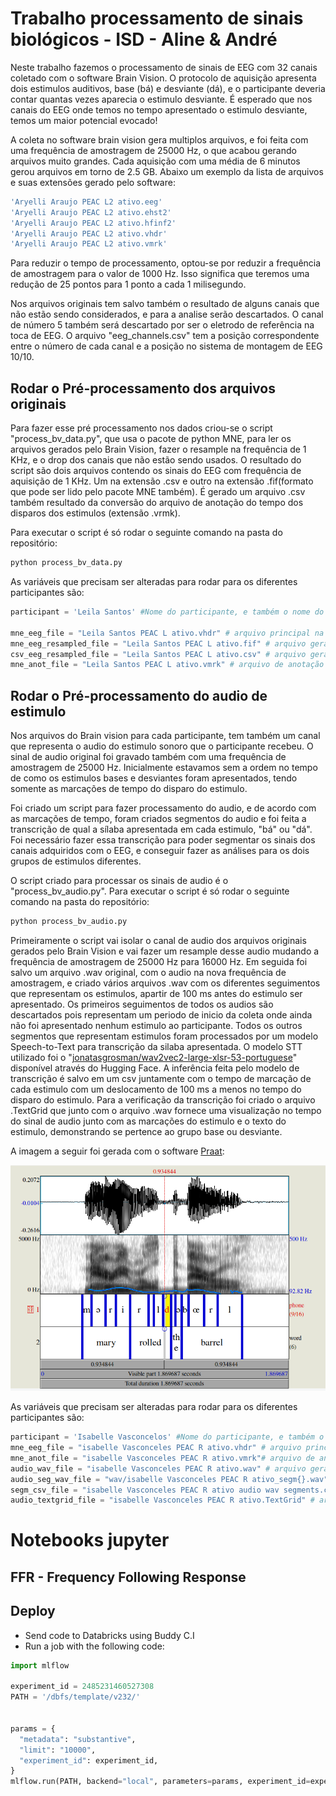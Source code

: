 # Trabalho processamento de sinais biológicos - ISD - Aline & André

Neste trabalho fazemos o processamento de sinais de EEG com 32 canais coletado com o software Brain Vision. O protocolo de aquisição apresenta dois estimulos auditivos, base (bá) e desviante (dá), e o participante deveria contar quantas vezes aparecia o estimulo desviante. É esperado que nos canais do EEG onde temos no tempo apresentado o estimulo desviante, temos um maior potencial evocado!

A coleta no software brain vision gera multiplos arquivos, e foi feita com uma frequência de amostragem de 25000 Hz, o que acabou gerando arquivos muito grandes. Cada aquisição com uma média de 6 minutos gerou arquivos em torno de 2.5 GB. Abaixo um exemplo da lista de arquivos e suas extensões gerado pelo software:

```sh
'Aryelli Araujo PEAC L2 ativo.eeg'
'Aryelli Araujo PEAC L2 ativo.ehst2'
'Aryelli Araujo PEAC L2 ativo.hfinf2'
'Aryelli Araujo PEAC L2 ativo.vhdr'
'Aryelli Araujo PEAC L2 ativo.vmrk'
```

Para reduzir o tempo de processamento, optou-se por reduzir a frequência de amostragem para o valor de 1000 Hz. Isso significa que teremos uma redução de 25 pontos para 1 ponto a cada 1 milisegundo.

Nos arquivos originais tem salvo também o resultado de alguns canais que não estão sendo considerados, e para a analise serão descartados. O canal de número 5 também será descartado por ser o eletrodo de referência na toca de EEG. O arquivo "eeg_channels.csv" tem a posição correspondente entre o número de cada canal e a posição no sistema de montagem de EEG 10/10.

## Rodar o Pré-processamento dos arquivos originais

Para fazer esse pré processamento nos dados criou-se o script "process_bv_data.py", que usa o pacote de python MNE, para ler os arquivos gerados pelo Brain Vision, fazer o resample na frequência de 1 KHz, e o drop dos canais que não estão sendo usados. O resultado do script são dois arquivos contendo os sinais do EEG com frequência de aquisição de 1 KHz. Um na extensão .csv e outro na extensão .fif(formato que pode ser lido pelo pacote MNE também). É gerado um arquivo .csv também resultado da conversão do arquivo de anotação do tempo dos disparos dos estimulos (extensão .vrmk).

Para executar o script é só rodar o seguinte comando na pasta do repositório:

```sh
python process_bv_data.py
```
As variáveis que precisam ser alteradas para rodar para os diferentes participantes são:

```python
participant = 'Leila Santos' #Nome do participante, e também o nome do diretório onde estão os dados desse participante

mne_eeg_file = "Leila Santos PEAC L ativo.vhdr" # arquivo principal na hora de fazer a leitura com o pacote MNE
mne_eeg_resampled_file = "Leila Santos PEAC L ativo.fif" # arquivo gerado com MNE e frequência de 1KHz
csv_eeg_resampled_file = "Leila Santos PEAC L ativo.csv" # arquivo gerado CSV com frequência de 1KHz
mne_anot_file = "Leila Santos PEAC L ativo.vmrk" # arquivo de anotação dos estimulos
```

## Rodar o Pré-processamento do audio de estimulo

Nos arquivos do Brain vision para cada participante, tem também um canal que representa o audio do estimulo sonoro que o participante recebeu. O sinal de audio original foi gravado também com uma frequência de amostragem de 25000 Hz. Inicialmente estavamos sem a ordem no tempo de como os estimulos bases e desviantes foram apresentados, tendo somente as marcações de tempo do disparo do estimulo.

Foi criado um script para fazer processamento do audio, e de acordo com as marcações de tempo, foram criados segmentos do audio e foi feita a transcrição de qual a sílaba apresentada em cada estimulo, "bá" ou "dá". Foi necessário fazer essa transcrição para poder segmentar os sinais dos canais adquiridos com o EEG, e conseguir fazer as análises para os dois grupos de estimulos diferentes.

O script criado para processar os sinais de audio é o "process_bv_audio.py". Para executar o script é só rodar o seguinte comando na pasta do repositório:

```sh
python process_bv_audio.py
```

Primeiramente o script vai isolar o canal de audio dos arquivos originais gerados pelo Brain Vision e vai fazer um resample desse audio mudando a frequência de amostragem de 25000 Hz para 16000 Hz. Em seguida foi salvo um arquivo .wav original, com o audio na nova frequência de amostragem, e criado vários arquivos .wav com os diferentes seguimentos que representam os estimulos, apartir de 100 ms antes do estimulo ser apresentado.
Os primeiros seguimentos de todos os audios são descartados pois representam um periodo de inicio da coleta onde ainda não foi apresentado nenhum estimulo ao participante. Todos os outros segmentos que representam estimulos foram processados por um modelo Speech-to-Text para transcrição da silaba apresentada. O modelo STT utilizado foi o "[jonatasgrosman/wav2vec2-large-xlsr-53-portuguese](https://huggingface.co/jonatasgrosman/wav2vec2-large-xlsr-53-portuguese)" disponível através do Hugging Face.
A inferência feita pelo modelo de transcrição é salvo em um csv juntamente com o tempo de marcação de cada estimulo com um deslocamento de 100 ms a menos no tempo do disparo do estimulo. Para a verificação da transcrição foi criado o arquivo .TextGrid que junto com o arquivo .wav fornece uma visualização no tempo do sinal de audio junto com as marcações do estimulo e o texto do estimulo, demonstrando se pertence ao grupo base ou desviante.

A imagem a seguir foi gerada com o software [Praat](https://www.fon.hum.uva.nl/praat/):

![Exemplo visualização Praat](img/praat-example.png "Exemplo visualização Praat")

As variáveis que precisam ser alteradas para rodar para os diferentes participantes são:

```python
participant = 'Isabelle Vasconcelos' #Nome do participante, e também o nome do diretório onde estão os dados desse participante
mne_eeg_file = "isabelle Vasconceles PEAC R ativo.vhdr" # arquivo principal na hora de fazer a leitura com o pacote MNE
mne_anot_file = "isabelle Vasconceles PEAC R ativo.vmrk"# arquivo de anotação dos estimulos
audio_wav_file = "isabelle Vasconceles PEAC R ativo.wav" # arquivo gerado .wav com frequência de 16KHz
audio_seg_wav_file = "wav/isabelle Vasconceles PEAC R ativo_segm{}.wav" # nome dos arquivos .wav segmentados para inferência de transcrição
segm_csv_file = "isabelle Vasconceles PEAC R ativo audio wav segments.csv" # arquivo CSV com os segmentos de tempo e o tipo de estimulos
audio_textgrid_file = "isabelle Vasconceles PEAC R ativo.TextGrid" # arquivo Text Grid para ser usado junto com o arquivo .wav no software Praat
```
# Notebooks jupyter

## FFR - Frequency Following Response

## Deploy

- Send code to Databricks using Buddy C.I
- Run a job with the following code:


```py
import mlflow

experiment_id = 2485231460527308
PATH = '/dbfs/template/v232/'


params = {
  "metadata": "substantive",
  "limit": "10000",
  "experiment_id": experiment_id,
}
mlflow.run(PATH, backend="local", parameters=params, experiment_id=experiment_id)
```
